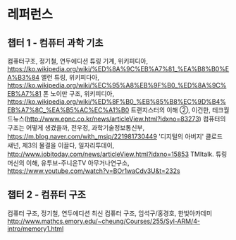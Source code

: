 # 레퍼런스

## 챕터 1 - 컴퓨터 과학 기초

컴퓨터구조, 정기철, 연두에디션
튜링 기계, 위키피디아, https://ko.wikipedia.org/wiki/%ED%8A%9C%EB%A7%81_%EA%B8%B0%EA%B3%84
앨런 튜링, 위키피다아, https://ko.wikipedia.org/wiki/%EC%95%A8%EB%9F%B0_%ED%8A%9C%EB%A7%81
폰 노이만 구조, 위키피디아, https://ko.wikipedia.org/wiki/%ED%8F%B0_%EB%85%B8%EC%9D%B4%EB%A7%8C_%EA%B5%AC%EC%A1%B0
트랜지스터의 이해 ②, 이건한, 테크월드뉴스(http://www.epnc.co.kr/news/articleView.html?idxno=83273)
컴퓨터의 구조는 어떻게 생겼을까, 전우정, 과학기술정보통신부, https://m.blog.naver.com/with_msip/221981730449
'디지털의 아버지' 클로드 섀넌, 제3의 물결을 이끌다, 일자리투데이, http://www.jobitoday.com/news/articleView.html?idxno=15853
TMItalk. 튜링머신의 이해, 유투브-주니온TV 아무거나연구소, https://www.youtube.com/watch?v=BOr1waCdv3U&t=232s


## 챕터 2 - 컴퓨터 구조

컴퓨터 구조, 정기철, 연두에디션
최신 컴퓨터 구조, 임석구/홍경호, 한빛아카데미
http://www.mathcs.emory.edu/~cheung/Courses/255/Syl-ARM/4-intro/memory1.html

